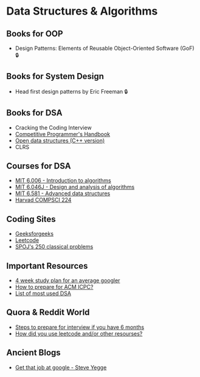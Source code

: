 # Data Structures & Algorithms

## Books for OOP
* Design Patterns: Elements of Reusable Object-Oriented Software (GoF) :lock:

## Books for System Design
* Head first design patterns by Eric Freeman :lock:

## Books for DSA

* Cracking the Coding Interview
* [Competitive Programmer's Handbook](https://cses.fi/book/book.pdf)
* [Open data structures (C++ version)](opendatastructures.org/ods-cpp.pdf)
* CLRS

## Courses for DSA

* [MIT 6.006 - Introduction to algorithms](https://www.youtube.com/playlist?list=PLUl4u3cNGP61Oq3tWYp6V_F-5jb5L2iHb)
* [MIT 6.046J - Design and analysis of algorithms](https://www.youtube.com/playlist?list=PLUl4u3cNGP6317WaSNfmCvGym2ucw3oGp)
* [MIT 6.581 - Advanced data structures](https://www.youtube.com/playlist?list=PLUl4u3cNGP61hsJNdULdudlRL493b-XZf)
* [Harvad COMPSCI 224](https://www.youtube.com/playlist?list=PL2SOU6wwxB0uP4rJgf5ayhHWgw7akUWSf)

## Coding Sites

* [Geeksforgeeks](https://geeksforgeeks.com)
* [Leetcode](https://leetcode.com/)
* [SPOJ's 250 classical problems](https://www.spoj.com/problems/classical/sort=-6,start=0)

## Important Resources

* [4 week study plan for an average googler](https://www.linkedin.com/pulse/average-googler-four-weeks-study-plan-milad-naseri)
* [How to prepare for ACM ICPC?](https://www.geeksforgeeks.org/how-to-prepare-for-acm-icpc/)
* [List of most used DSA](https://discuss.codechef.com/t/data-structures-and-algorithms/6599)

## Quora & Reddit World

* [Steps to prepare for interview if you have 6 months](https://www.quora.com/Is-practicing-500-programming-questions-on-LeetCode-HackerEarth-etc-enough-to-prepare-for-a-Google-interview)
* [How did you use leetcode and/or other resourses?](https://www.reddit.com/r/cscareerquestions/comments/8h9lsd/how_did_you_use_leetcode_andor_other_resources_to/)

## Ancient Blogs

* [Get that job at google - Steve Yegge](http://steve-yegge.blogspot.com/2008/03/get-that-job-at-google.html)
